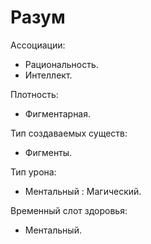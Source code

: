 # Разум

Ассоциации:
- Рациональность.
- Интеллект.

Плотность:
- Фигментарная.

Тип создаваемых существ:
- Фигменты.

Тип урона:
- Ментальный : Магический.

Временный слот здоровья:
- Ментальный.
